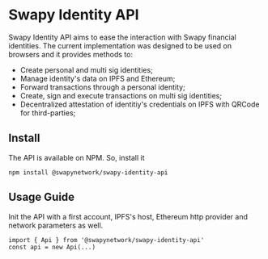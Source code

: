 # Swapy Identity API

Swapy Identity API aims to ease the interaction with Swapy financial identities. The current implementation was designed to be used on browsers and it provides methods to: 
  * Create personal and multi sig identities;
  * Manage identity's data on IPFS and Ethereum;
  * Forward transactions through a personal identity;
  * Create, sign and execute transactions on multi sig identities;
  * Decentralized attestation of identitiy's credentials on IPFS with QRCode for third-parties;
  
  
## Install
The API is available on NPM. So, install it
```
npm install @swapynetwork/swapy-identity-api
```

## Usage Guide

Init the API with a first account, IPFS's host, Ethereum http provider and network parameters as well.
```
import { Api } from '@swapynetwork/swapy-identity-api'
const api = new Api(...)
```


